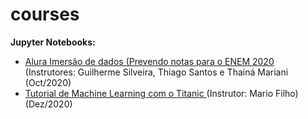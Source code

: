 # courses


**Jupyter Notebooks:**
* [Alura Imersão de dados (Prevendo notas para o ENEM 2020](https://bit.ly/2IPCAh6) (Instrutores: Guilherme Silveira, Thiago Santos e Thainá Mariani (Oct/2020)
* [Tutorial de Machine Learning com o Titanic ](https://github.com/sergiodealencar/courses/blob/main/tutorial_titanic_mario_filho.ipynb) (Instrutor: Mario Filho) (Dez/2020)
